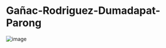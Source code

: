 # Gañac-Rodriguez-Dumadapat-Parong
![image](https://github.com/Ayreshz/Ga-ac-Rodriguez-Dumadapat-Parong_-BSCS1B/assets/163814923/02609814-1fe0-4f95-8c35-186179a2789b)
